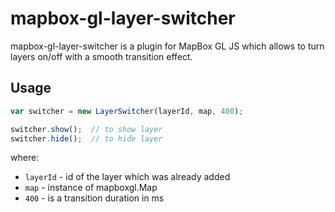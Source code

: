 # mapbox-gl-layer-switcher

mapbox-gl-layer-switcher is a plugin for MapBox GL JS which allows to
turn layers on/off with a smooth transition effect.

## Usage

```js
var switcher = new LayerSwitcher(layerId, map, 400);

switcher.show();  // to show layer
switcher.hide();  // to hide layer
```

where:
* `layerId` - id of the layer which was already added
* `map` - instance of mapboxgl.Map
* `400` - is a transition duration in ms
